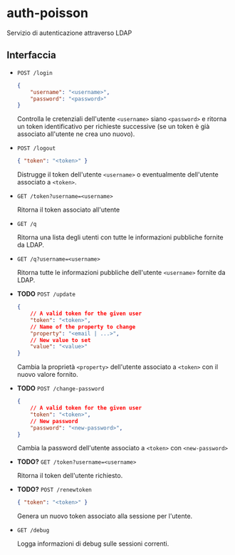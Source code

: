 # auth-poisson

Servizio di autenticazione attraverso LDAP

## Interfaccia

- `POST /login`

    ```json
    { 
        "username": "<username>", 
        "password": "<password>" 
    }
    ```

    Controlla le cretenziali dell'utente `<username>` siano `<password>` e ritorna un token identificativo per richieste successive (se un token è già associato all'utente ne crea uno nuovo).

- `POST /logout`

    ```json
    { "token": "<token>" }
    ```

    Distrugge il token dell'utente `<username>` o eventualmente dell'utente associato a `<token>`.

- `GET /token?username=<username>`

    Ritorna il token associato all'utente

- `GET /q`

    Ritorna una lista degli utenti con tutte le informazioni pubbliche fornite da LDAP.

- `GET /q?username=<username>`

    Ritorna tutte le informazioni pubbliche dell'utente `<username>` fornite da LDAP.

- **TODO** `POST /update`

    ```json
    {
        // A valid token for the given user  
        "token": "<token>",
        // Name of the property to change  
        "property": "<email | ...>",
        // New value to set
        "value": "<value>"
    }
    ```

    Cambia la proprietà `<property>` dell'utente associato a `<token>` con il nuovo valore fornito.

- **TODO** `POST /change-password`

    ```json
    {
        // A valid token for the given user  
        "token": "<token>",
        // New password
        "password": "<new-password>",
    }
    ```

    Cambia la password dell'utente associato a `<token>` con `<new-password>`

- **TODO?** `GET /token?username=<username>`

    Ritorna il token dell'utente richiesto.

- **TODO?** `POST /renewtoken`

    ```json
    { "token": "<token>" }
    ```

    Genera un nuovo token associato alla sessione per l'utente.

- `GET /debug`

    Logga informazioni di debug sulle sessioni correnti.